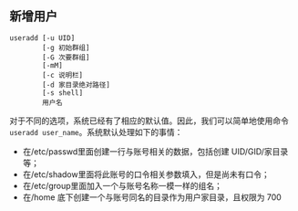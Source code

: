 ## 新增用户
    useradd [-u UID] 
            [-g 初始群组] 
            [-G 次要群组] 
            [-mM] 
            [-c 说明栏] 
            [-d 家目录绝对路径] 
            [-s shell] 
            用户名
            
对于不同的选项，系统已经有了相应的默认值。因此，我们可以简单地使用命令```useradd user_name```。系统默认处理如下的事情：
* 在/etc/passwd里面创建一行与账号相关的数据，包括创建 UID/GID/家目录等；
* 在/etc/shadow里面将此账号的口令相关参数填入，但是尚未有口令；
* 在/etc/group里面加入一个与账号名称一模一样的组名；
* 在/home 底下创建一个与账号同名的目录作为用户家目录，且权限为 700